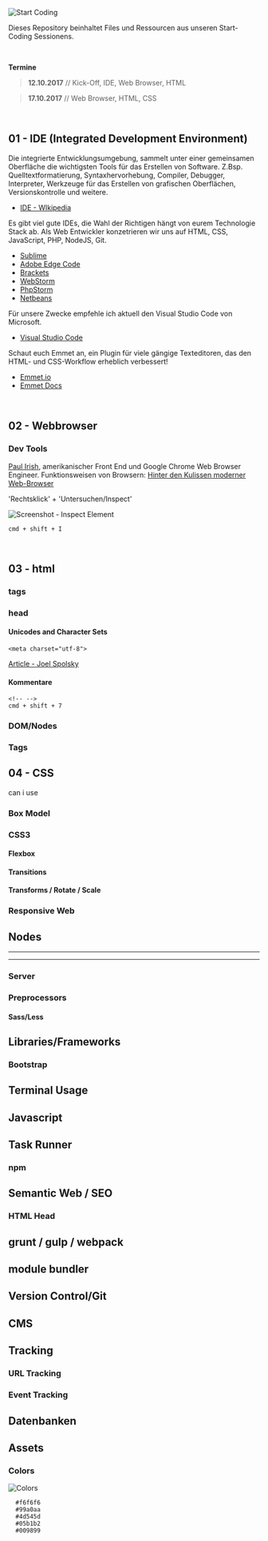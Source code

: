 ![Start Coding](https://raw.githubusercontent.com/danielhauchler/start-coding/master/_assets/start-coding-banner.jpg)

Dieses Repository beinhaltet Files und Ressourcen aus unseren Start-Coding Sessionens.

<br>

**Termine**

> **12.10.2017** // Kick-Off, IDE, Web Browser, HTML

> **17.10.2017** // Web Browser, HTML, CSS

<br>

## 01 - IDE (Integrated Development Environment)
Die integrierte Entwicklungsumgebung, sammelt unter einer gemeinsamen Oberfläche die wichtigsten Tools für das Erstellen von Software. Z.Bsp. Quelltextformatierung, Syntaxhervorhebung, Compiler, Debugger, Interpreter, Werkzeuge für das Erstellen von grafischen Oberflächen, Versionskontrolle und weitere.
- [IDE - WIkipedia](https://de.wikipedia.org/wiki/Integrierte_Entwicklungsumgebung)

Es gibt viel gute IDEs, die Wahl der Richtigen hängt von eurem Technologie Stack ab. Als Web Entwickler konzetrieren wir uns auf HTML, CSS, JavaScript, PHP, NodeJS, Git.
- [Sublime](https://www.sublimetext.com/)
- [Adobe Edge Code](http://www.adobe.com/de/products/edge-code.html)
- [Brackets](http://brackets.io/)
- [WebStorm](https://www.jetbrains.com/webstorm/)
- [PhpStorm](https://www.jetbrains.com/phpstorm/)
- [Netbeans](https://netbeans.org/)

Für unsere Zwecke empfehle ich aktuell den Visual Studio Code von Microsoft.
- [Visual Studio Code](https://code.visualstudio.com/)

Schaut euch Emmet an, ein Plugin für viele gängige Texteditoren, das den HTML- und CSS-Workflow erheblich verbessert!
- [Emmet.io](https://emmet.io/)
- [Emmet Docs](https://docs.emmet.io/)

<br>

## 02 - Webbrowser

### Dev Tools
[Paul Irish](https://www.paulirish.com/), amerikanischer Front End und Google Chrome Web Browser Engineer.
Funktionsweisen von Browsern: [Hinter den Kulissen moderner Web-Browser](https://www.html5rocks.com/de/tutorials/internals/howbrowserswork/)

'Rechtsklick' + 'Untersuchen/Inspect'

![Screenshot - Inspect Element](https://raw.githubusercontent.com/danielhauchler/start-coding/master/_assets/devtools.jpg)


```
cmd + shift + I
```

<br>

## 03 - html

### tags

### head
#### Unicodes and Character Sets
```
<meta charset="utf-8">
```

[Article - Joel Spolsky](https://www.joelonsoftware.com/2003/10/08/the-absolute-minimum-every-software-developer-absolutely-positively-must-know-about-unicode-and-character-sets-no-excuses/)

#### Kommentare
```
<!-- -->
cmd + shift + 7
```

### DOM/Nodes
### Tags


## 04 - CSS
can i use


### Box Model
### CSS3
#### Flexbox
#### Transitions
#### Transforms / Rotate / Scale
### Responsive Web
#### 





## Nodes
***
***
### Server
### Preprocessors
#### Sass/Less
## Libraries/Frameworks
### Bootstrap
## Terminal Usage
## Javascript
## Task Runner
### npm
## Semantic Web / SEO
### HTML Head
## grunt / gulp / webpack
## module bundler
## Version Control/Git
## CMS
## Tracking
### URL Tracking
### Event Tracking

## Datenbanken





## Assets

### Colors
![Colors](https://raw.githubusercontent.com/danielhauchler/start-coding/master/_assets/colors.jpg)
```
  #f6f6f6
  #99a0aa
  #4d545d
  #05b1b2
  #009899
```
